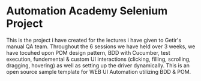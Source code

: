 # Automation Academy Selenium Project
This is the project i have created for the lectures i have given to Getir's manual QA team. Throughout the 6 sessions we have held over 3 weeks, we have tocuhed upon POM design pattern, BDD with Cucumber, test execution, fundemental & custom UI interactions (clicking, filling, scrolling, dragging, hovering) as well as setting up the driver dynamically.
This is an open source sample template for WEB UI Automation utilizing BDD & POM.
